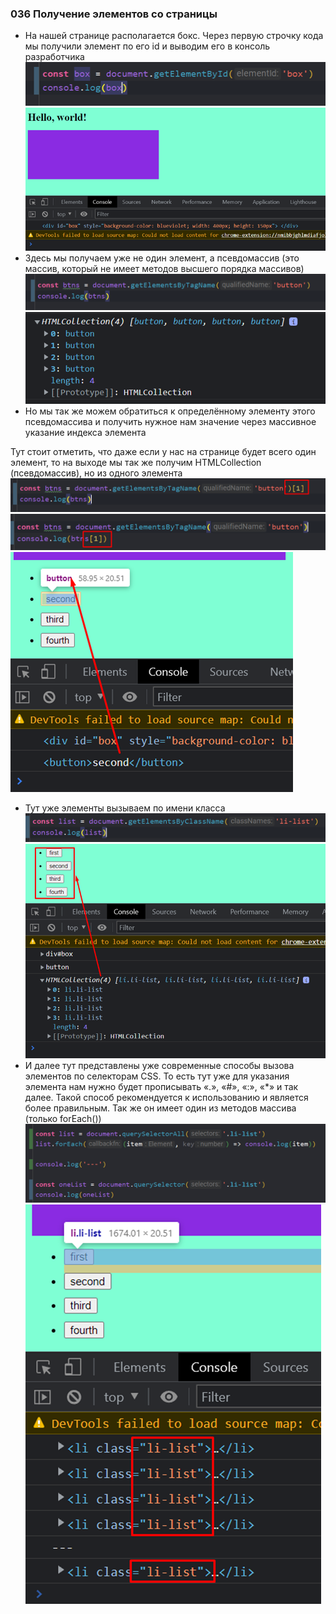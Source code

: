 ### **036 Получение элементов со страницы**

- На нашей странице располагается бокс. Через первую строчку кода мы получили элемент по его id и выводим его в консоль разработчика
![](../_png/Pasted%20image%2020220908195743.png)
![](../_png/Pasted%20image%2020220908195753.png)
- Здесь мы получаем уже не один элемент, а псевдомассив (это массив, который не имеет методов высшего порядка массивов)
![](../_png/Pasted%20image%2020220908195849.png)![](../_png/Pasted%20image%2020220908195853.png)
- Но мы так же можем обратиться к определённому элементу этого псевдомассива и получить нужное нам значение через массивное указание индекса элемента

Тут стоит отметить, что даже если у нас на странице будет всего один элемент, то на выходе мы так же получим HTMLCollection (псевдомассив), но из одного элемента
![](../_png/Pasted%20image%2020220908195900.png)![](../_png/Pasted%20image%2020220908195903.png)
![](../_png/Pasted%20image%2020220908195909.png)
- Тут уже элементы вызываем по имени класса
![](../_png/Pasted%20image%2020220908195916.png)
![](../_png/Pasted%20image%2020220908195920.png)
- И далее тут представлены уже современные способы вызова элементов по селекторам CSS. То есть тут уже для указания элемента нам нужно будет прописывать «.», «#», «:», «*» и так далее. Такой способ рекомендуется к использованию и является более правильным. Так же он имеет один из методов массива (только forEach())
![](../_png/Pasted%20image%2020220908195925.png)
![](../_png/Pasted%20image%2020220908195931.png)